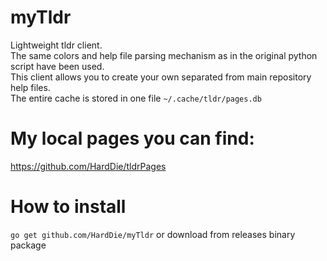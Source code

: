 # myTldr
Lightweight tldr client.<br>
The same colors and help file parsing mechanism as in the original python script have been used.<br>
This client allows you to create your own separated from main repository help files.<br>
The entire cache is stored in one file ```~/.cache/tldr/pages.db```<br>

# My local pages you can find:
https://github.com/HardDie/tldrPages

# How to install
```go get github.com/HardDie/myTldr```
or download from releases binary package
